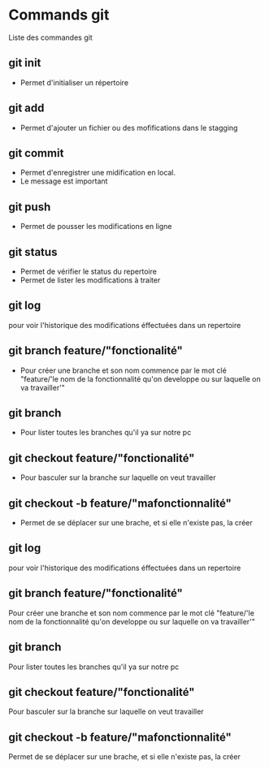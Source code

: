 # Commands git

Liste des commandes git

## git init
- Permet d'initialiser un répertoire

## git add
- Permet d'ajouter un fichier ou des mofifications dans le stagging

## git commit
- Permet d'enregistrer une midification en local.
- Le message est important

## git push
- Permet de pousser les modifications en ligne

## git status
- Permet de vérifier le status du repertoire
- Permet de lister les modifications à traiter

## git log
pour voir l'historique des modifications éffectuées dans un repertoire

## git branch feature/"fonctionalité"
- Pour créer une branche et son nom commence par le mot clé "feature/'le nom de la fonctionnalité qu'on developpe ou sur laquelle on va travailler'"

## git branch
- Pour lister toutes les branches qu'il ya sur notre pc

## git checkout feature/"fonctionalité"
- Pour basculer sur la branche sur laquelle on veut travailler

## git checkout -b feature/"mafonctionnalité"
- Permet de se déplacer sur une brache, et si elle n'existe pas, la créer


## git log
pour voir l'historique des modifications éffectuées dans un repertoire

## git branch feature/"fonctionalité"
Pour créer une branche et son nom commence par le mot clé "feature/'le nom de la fonctionnalité qu'on developpe ou sur laquelle on va travailler'"

## git branch
Pour lister toutes les branches qu'il ya sur notre pc

## git checkout feature/"fonctionalité"
Pour basculer sur la branche sur laquelle on veut travailler

## git checkout -b feature/"mafonctionnalité"
Permet de se déplacer sur une brache, et si elle n'existe pas, la créer


